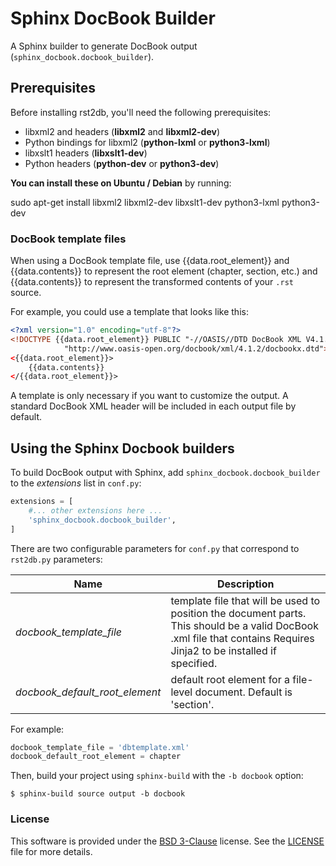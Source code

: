 # Sphinx DocBook Builder

A Sphinx builder to generate DocBook output (`sphinx_docbook.docbook_builder`).

## Prerequisites

Before installing rst2db, you'll need the following prerequisites:

* libxml2 and headers (**libxml2** and **libxml2-dev**)
* Python bindings for libxml2 (**python-lxml** or **python3-lxml**)
* libxslt1 headers (**libxslt1-dev**)
* Python headers (**python-dev** or **python3-dev**)

**You can install these on Ubuntu / Debian** by running:

 sudo apt-get install libxml2 libxml2-dev libxslt1-dev python3-lxml python3-dev

### DocBook template files

When using a DocBook template file, use {{data.root_element}} and {{data.contents}} to represent the
root element (chapter, section, etc.) and {{data.contents}} to represent the transformed contents of
your ``.rst`` source.

For example, you could use a template that looks like this:

```xml
<?xml version="1.0" encoding="utf-8"?>
<!DOCTYPE {{data.root_element}} PUBLIC "-//OASIS//DTD DocBook XML V4.1.2//EN"
            "http://www.oasis-open.org/docbook/xml/4.1.2/docbookx.dtd">
<{{data.root_element}}>
    {{data.contents}}
</{{data.root_element}}>
```

A template is only necessary if you want to customize the output. A standard DocBook XML header will
be included in each output file by default.

## Using the Sphinx Docbook builders

To build DocBook output with Sphinx, add `sphinx_docbook.docbook_builder` to the
*extensions* list in `conf.py`:

```python
extensions = [
    #... other extensions here ...
    'sphinx_docbook.docbook_builder',
]
```

There are two configurable parameters for `conf.py` that correspond to
`rst2db.py` parameters:

| Name | Description |
|------|-------------|
| *docbook_template_file* | template file that will be used to position the document parts. This should be a valid DocBook .xml file that contains  Requires Jinja2 to be installed if specified. |
| *docbook_default_root_element* | default root element for a file-level document.  Default is 'section'. |

For example:

```python
docbook_template_file = 'dbtemplate.xml'
docbook_default_root_element = chapter
```

Then, build your project using `sphinx-build` with the `-b docbook` option:

```shell
$ sphinx-build source output -b docbook
```

### License

This software is provided under the
[BSD 3-Clause](http://opensource.org/licenses/BSD-3-Clause) license. See the
[LICENSE](https://github.com/Abstrys/abstrys-toolkit/blob/master/LICENSE) file
for more details.
